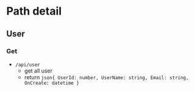 # Path detail

## User
### Get
- `/api/user`
	* get all user
	* return ```json{
		UserId: number,
		UserName: string,
		Email: string,
		OnCreate: datetime
	}```
